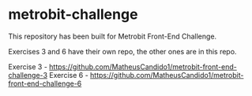# metrobit-challenge

This repository has been built for Metrobit Front-End Challenge.

Exercises 3 and 6 have their own repo, the other ones are in this repo.

Exercise 3 - https://github.com/MatheusCandido1/metrobit-front-end-challenge-3
Exercise 6 - https://github.com/MatheusCandido1/metrobit-front-end-challenge-6
